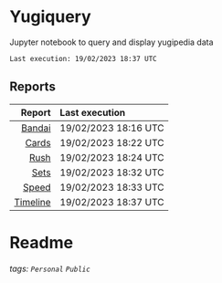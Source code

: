 # Yugiquery
Jupyter notebook to query and display yugipedia data

    Last execution: 19/02/2023 18:37 UTC

## Reports

|                    Report | Last execution       |
| -------------------------:|:-------------------- |
| [Bandai](Bandai.html) | 19/02/2023 18:16 UTC |
| [Cards](Cards.html) | 19/02/2023 18:22 UTC |
| [Rush](Rush.html) | 19/02/2023 18:24 UTC |
| [Sets](Sets.html) | 19/02/2023 18:32 UTC |
| [Speed](Speed.html) | 19/02/2023 18:33 UTC |
| [Timeline](Timeline.html) | 19/02/2023 18:37 UTC |

# Readme

###### tags: `Personal` `Public`
